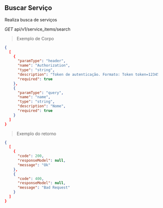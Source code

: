 ## Buscar Serviço

Realiza busca de serviços

<div class="api-endpoint">
  <div class="endpoint-data">
    <i class="label label-get">GET</i>
     api/v1/service_items/search
  </div>
</div>


> Exemplo de Corpo

```json
{
  [
    {
      "paramType": "header",
      "name": "Authorization",
      "type": "string",
      "description": "Token de autenticação. Formato: Token token=123456",
      "required": true
    },
    {
      "paramType": "query",
      "name": "name",
      "type": "string",
      "description": "Nome",
      "required": true
    }
  ]
}
```

> Exemplo do retorno

```json
{
  [
    {
      "code": 200,
      "responseModel": null,
      "message": "Ok"
    },
    {
      "code": 400,
      "responseModel": null,
      "message": "Bad Request"
    }
  ]
}
```